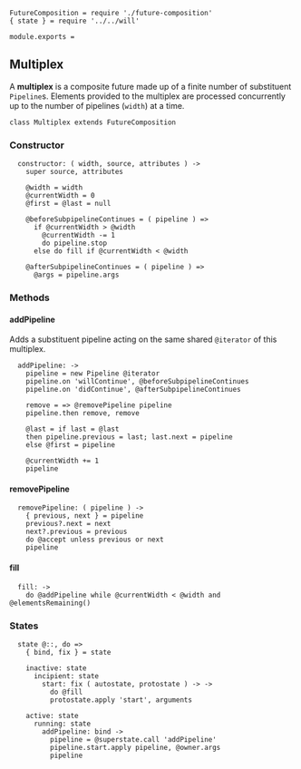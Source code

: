     FutureComposition = require './future-composition'
    { state } = require '../../will'

    module.exports =



## Multiplex

A **multiplex** is a composite future made up of a finite number of substituent
`Pipeline`s. Elements provided to the multiplex are processed concurrently up
to the number of pipelines (`width`) at a time.

    class Multiplex extends FutureComposition


### Constructor

      constructor: ( width, source, attributes ) ->
        super source, attributes

        @width = width
        @currentWidth = 0
        @first = @last = null

        @beforeSubpipelineContinues = ( pipeline ) =>
          if @currentWidth > @width
            @currentWidth -= 1
            do pipeline.stop
          else do fill if @currentWidth < @width

        @afterSubpipelineContinues = ( pipeline ) =>
          @args = pipeline.args



### Methods


#### addPipeline

Adds a substituent pipeline acting on the same shared `@iterator` of this
multiplex.

      addPipeline: ->
        pipeline = new Pipeline @iterator
        pipeline.on 'willContinue', @beforeSubpipelineContinues
        pipeline.on 'didContinue', @afterSubpipelineContinues

        remove = => @removePipeline pipeline
        pipeline.then remove, remove

        @last = if last = @last
        then pipeline.previous = last; last.next = pipeline
        else @first = pipeline

        @currentWidth += 1
        pipeline


#### removePipeline

      removePipeline: ( pipeline ) ->
        { previous, next } = pipeline
        previous?.next = next
        next?.previous = previous
        do @accept unless previous or next
        pipeline


#### fill

      fill: ->
        do @addPipeline while @currentWidth < @width and @elementsRemaining()



### States

      state @::, do =>
        { bind, fix } = state

        inactive: state
          incipient: state
            start: fix ( autostate, protostate ) -> ->
              do @fill
              protostate.apply 'start', arguments

        active: state
          running: state
            addPipeline: bind ->
              pipeline = @superstate.call 'addPipeline'
              pipeline.start.apply pipeline, @owner.args
              pipeline
